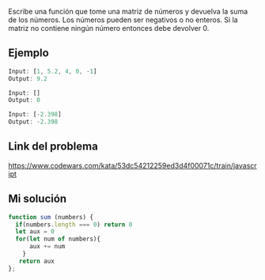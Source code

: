 Escribe una función que tome una matriz de números y devuelva la suma de los números. Los números pueden ser negativos o no enteros. Si la matriz no contiene ningún número entonces debe devolver 0.

## Ejemplo

```js
Input: [1, 5.2, 4, 0, -1]
Output: 9.2

Input: []
Output: 0

Input: [-2.398]
Output: -2.398
```

## Link del problema

https://www.codewars.com/kata/53dc54212259ed3d4f00071c/train/javascript
## Mi solución

```js
function sum (numbers) {
  if(numbers.length === 0) return 0
  let aux = 0  
  for(let num of numbers){
      aux += num
    }
   return aux
};
```
